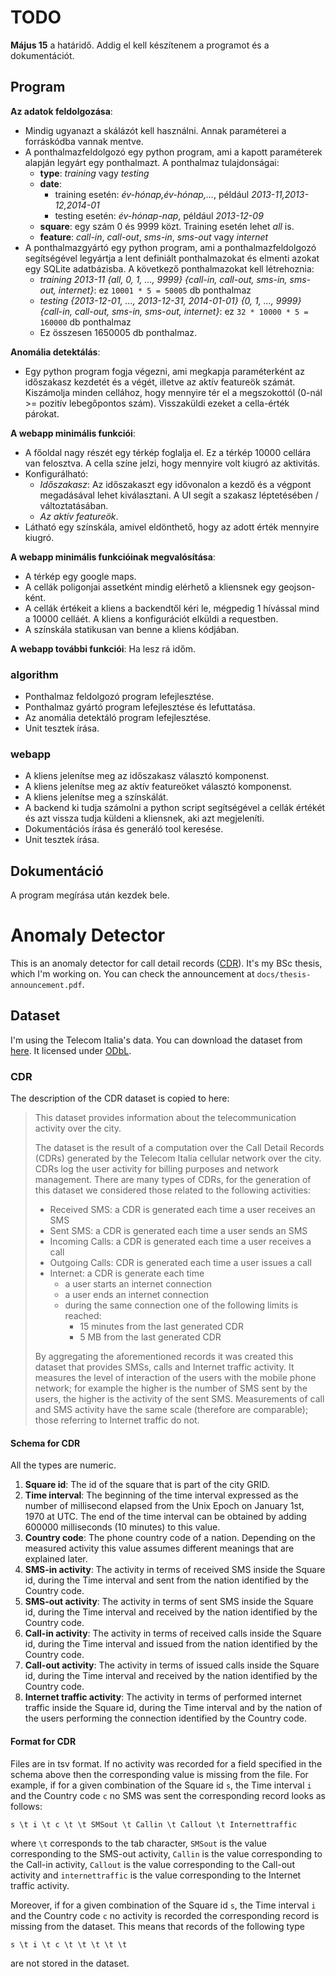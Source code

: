 # TODO

**Május 15** a határidő. Addig el kell készítenem a programot és a dokumentációt.

## Program

**Az adatok feldolgozása**:
- Mindig ugyanazt a skálázót kell használni. Annak paraméterei a forráskódba vannak mentve.
- A ponthalmazfeldolgozó egy python program, ami a kapott paraméterek alapján legyárt egy ponthalmazt. A ponthalmaz tulajdonságai:
	- **type**: *training* vagy *testing*
	- **date**:
		- training esetén: *év-hónap,év-hónap,...*, például *2013-11,2013-12,2014-01*
		- testing esetén: *év-hónap-nap*, például *2013-12-09*
	- **square**: egy szám 0 és 9999 közt. Training esetén lehet *all* is.
	- **feature**: *call-in*, *call-out*, *sms-in*, *sms-out* vagy *internet*
- A ponthalmazgyártó egy python program, ami a ponthalmazfeldolgozó segítségével legyártja a lent definiált ponthalmazokat és elmenti azokat egy SQLite adatbázisba. A következő ponthalmazokat kell létrehoznia:
	- *training 2013-11 {all, 0, 1, ..., 9999} {call-in, call-out, sms-in, sms-out, internet}*: ez `10001 * 5 = 50005` db ponthalmaz
	- *testing {2013-12-01, ..., 2013-12-31, 2014-01-01} {0, 1, ..., 9999} {call-in, call-out, sms-in, sms-out, internet}*: ez `32 * 10000 * 5 = 160000` db ponthalmaz
	- Ez összesen 1650005 db ponthalmaz.

**Anomália detektálás**:
- Egy python program fogja végezni, ami megkapja paraméterként az időszakasz kezdetét és a végét, illetve az aktív featureök számát. Kiszámolja minden cellához, hogy mennyire tér el a megszokottól (0-nál >= pozitív lebegőpontos szám). Visszaküldi ezeket a cella-érték párokat.

**A webapp minimális funkciói**:
- A főoldal nagy részét egy térkép foglalja el. Ez a térkép 10000 cellára van felosztva. A cella színe jelzi, hogy mennyire volt kiugró az aktivitás.
- Konfigurálható:
	- *Időszakasz*: Az időszakaszt egy idővonalon a kezdő és a végpont megadásával lehet kiválasztani. A UI segít a szakasz léptetésében / változtatásában.
	- *Az aktív featureök*.
- Látható egy színskála, amivel eldönthető, hogy az adott érték mennyire kiugró.

**A webapp minimális funkcióinak megvalósítása**:
- A térkép egy google maps.
- A cellák poligonjai assetként mindig elérhető a kliensnek egy geojson-ként.
- A cellák értékeit a kliens a backendtől kéri le, mégpedig 1 hívással mind a 10000 celláét. A kliens a konfigurációt elküldi a requestben.
- A színskála statikusan van benne a kliens kódjában.

**A webapp további funkciói**:
Ha lesz rá időm.

### algorithm

- Ponthalmaz feldolgozó program lefejlesztése.
- Ponthalmaz gyártó program lefejlesztése és lefuttatása.
- Az anomália detektáló program lefejlesztése.
- Unit tesztek írása.

### webapp

- A kliens jelenítse meg az időszakasz választó komponenst.
- A kliens jelenítse meg az aktív featureöket választó komponenst.
- A kliens jelenítse meg a színskálát.
- A backend ki tudja számolni a python script segítségével a cellák értékét és azt vissza tudja küldeni a kliensnek, aki azt megjeleníti.
- Dokumentációs írása és generáló tool keresése.
- Unit tesztek írása.

## Dokumentáció

A program megírása után kezdek bele.

# Anomaly Detector

This is an anomaly detector for call detail records ([CDR](https://en.wikipedia.org/wiki/Call_detail_record)). It's my BSc thesis, which I'm working on. You can check the announcement at `docs/thesis-announcement.pdf`.

## Dataset

I'm using the Telecom Italia's data. You can download the dataset from [here](https://dandelion.eu/datamine/open-big-data/). It licensed under [ODbL](https://opendatacommons.org/licenses/odbl/).

### CDR

The description of the CDR dataset is copied to here:

> This dataset provides information about the telecommunication activity over the city.
>
> The dataset is the result of a computation over the Call Detail Records (CDRs) generated by the Telecom Italia cellular network over the city. CDRs log the user activity for billing purposes and network management. There are many types of CDRs, for the generation of this dataset we considered those related to the following activities:
>- Received SMS: a CDR is generated each time a user receives an SMS
>- Sent SMS: a CDR is generated each time a user sends an SMS
>- Incoming Calls: a CDR is generated each time a user receives a call
>- Outgoing Calls: CDR is generated each time a user issues a call
>- Internet: a CDR is generate each time
>	- a user starts an internet connection
>	- a user ends an internet connection
>	- during the same connection one of the following limits is reached:​
>		- 15 minutes from the last generated CDR
>		- 5 MB from the last generated CDR
>
> By aggregating the aforementioned records it was created this dataset that provides SMSs, calls and Internet traffic activity. It measures the level of interaction of the users with the mobile phone network; for example the higher is the number of SMS sent by the users, the higher is the activity of the sent SMS. Measurements of call and SMS activity have the same scale (therefore are comparable); those referring to Internet traffic do not.

#### Schema for CDR

All the types are numeric.

1. **Square id**: The id of the square that is part of the city GRID.
2. **Time interval**: The beginning of the time interval expressed as the number of millisecond elapsed from the Unix Epoch on January 1st, 1970 at UTC. The end of the time interval can be obtained by adding 600000 milliseconds (10 minutes) to this value.
3. **Country code**: The phone country code of a nation. Depending on the measured activity this value assumes different meanings that are explained later.
4. **SMS-in activity**: The activity in terms of received SMS inside the Square id, during the Time interval and sent from the nation identified by the Country code.
5. **SMS-out activity**: The activity in terms of sent SMS inside the Square id, during the Time interval and received by the nation identified by the Country code.
6. **Call-in activity**: The activity in terms of received calls inside the Square id, during the Time interval and issued from the nation identified by the Country code.
7. **Call-out activity**: The activity in terms of issued calls inside the Square id, during the Time interval and received by the nation identified by the Country code.
8. **Internet traffic activity**: The activity in terms of performed internet traffic inside the Square id, during the Time interval and by the nation of the users performing the connection identified by the Country code.

#### Format for CDR

Files are in tsv format. If no activity was recorded for a field specified in the schema above then the corresponding value is missing from the file. For example, if for a given combination of the Square id `s`, the Time interval `i` and the Country code `c` no SMS was sent the corresponding record looks as follows:

`s \t i \t c \t \t SMSout \t Callin \t Callout \t Internettraffic`

where `\t` corresponds to the tab character, `SMSout` is the value corresponding to the SMS-out activity, `Callin` is the value corresponding to the Call-in activity, `Callout` is the value corresponding to the Call-out activity and `internettraffic` is the value corresponding to the  Internet traffic activity.

Moreover, if for a given combination of the Square id `s`, the Time interval `i` and the Country code `c` no activity is recorded the corresponding record is missing from the dataset. This means that records of the following type

`s \t i \t c \t \t \t \t \t`

are not stored in the dataset.
